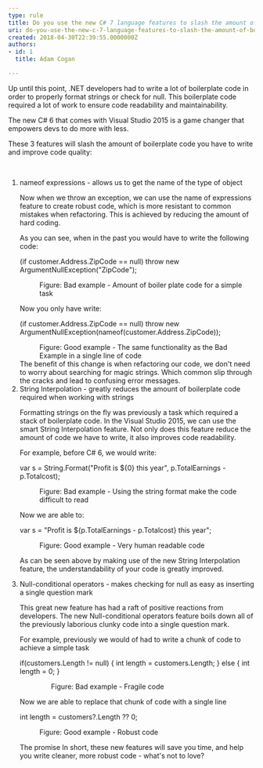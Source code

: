 ```yaml
---
type: rule
title: Do you use the new C# 7 language features to slash the amount of boilerplate code you write?
uri: do-you-use-the-new-c-7-language-features-to-slash-the-amount-of-boilerplate-code-you-write
created: 2018-04-30T22:39:55.0000000Z
authors:
- id: 1
  title: Adam Cogan

---
```




<span class='intro'> <p>Up until this point, .NET developers had to write a lot of boilerplate code in order to properly format strings or check for null. This boilerplate code required a lot of work to ensure code readability and maintainability.</p><p>The new C# 6 that comes with Visual Studio 2015 is a game changer that empowers devs to do more with less.</p><p>These 3 features will slash the amount of boilerplate code you have to write and improve code quality&#58;​​<br></p><br> </span>

<ol><li>nameof expressions - allows us to get the name of the type of object<p>Now when we throw an exception, we can use the name of expressions feature to create robust code, which is more resistant to common mistakes when refactoring. This is achieved by reducing the amount of hard coding.</p><p>As you can see, when in the past you would have to write the following code&#58;</p><p class="ssw15-rteElement-CodeArea">(if customer.Address.ZipCode == null) throw new ArgumentNullException(&quot;ZipCode&quot;);</p><dd class="ssw15-rteElement-FigureBad">Figure&#58; Bad example - Amount of boiler plate code for a simple task&#160; <br> </dd><p>Now you only have write&#58;</p><p class="ssw15-rteElement-CodeArea">(if customer.Address.ZipCode == null) throw new ArgumentNullException(nameof(customer.Address.ZipCode));</p><dd class="ssw15-rteElement-FigureGood">Figure&#58; Good example - The same functionality as the Bad Example in a single line of code</dd> The benefit of this change is when refactoring our code, we don't need to worry about searching for magic strings. Which common slip through the cracks and lead to confusing error messages.</li><li>String Interpolation - greatly reduces the amount of boilerplate code required when working with strings</li><p>Formatting strings on the fly was previously a task which required a stack of boilerplate code. In the Visual Studio 2015, we can use the smart String Interpolation feature. Not only does this feature reduce the amount of code we have to write, it also improves code readability.</p><p>For example, before C# 6, we would write&#58;</p><p class="ssw15-rteElement-CodeArea">var s = String.Format(&quot;Profit is $&#123;0&#125; this year&quot;, p.TotalEarnings - p.Totalcost);</p><dd class="ssw15-rteElement-FigureBad">Figure&#58; Bad example - Using the string format make the code difficult to read <br></dd><p>Now we are able to&#58;</p><p class="ssw15-rteElement-CodeArea">var s = &quot;Profit is $&#123;p.TotalEarnings - p.Totalcost&#125; this year&quot;;</p><dd class="ssw15-rteElement-FigureGood">Figure&#58; Good example - Very human readable code <br></dd>
   <p>As can be seen above by making use of the new String Interpolation feature, the understandability of your code is greatly improved.</p><li>​Null-conditional operators - makes checking for null as easy as inserting a single question mark<p>This great new feature has had a raft of positive reactions from developers. The new Null-conditional operators feature boils down all of the previously laborious clunky code into a single question mark.<br></p><p>For example, previously we would of had to write a chunk of code to achieve a simple task</p><p class="ssw15-rteElement-CodeArea">if(customers.Length != null) &#123; int length = customers.Length; &#125; else &#123; int length = 0; &#125;</p><dd class="ssw15-rteElement-FigureBad"><ul>Figure&#58; Bad example - Fragile code</ul></dd><p>Now we are able to replace that chunk of code with a single line</p><p class="ssw15-rteElement-CodeArea">int length = customers?.Length ?? 0;</p><dd class="ssw15-rteElement-FigureGood">Figure&#58; Good example - Robust code <br></dd><p>The promise In short, these new features will save you time, and help you write cleaner, more robust code - what's not to love?</p></li></ol>


